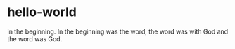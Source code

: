 # hello-world
in the beginning. 
In the beginning was the word, the word was with God and the word was God.
